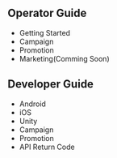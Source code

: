 

## Operator Guide
- Getting Started
- Campaign 
- Promotion 
- Marketing(Comming Soon)

## Developer Guide
- Android 
- iOS 
- Unity 
- Campaign
- Promotion 
- API Return Code
